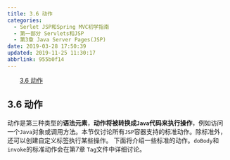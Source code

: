 ```yaml
---
title: 3.6 动作
categories: 
  - Serlet JSP和Spring MVC初学指南
  - 第一部分 Servlets和JSP
  - 第3章 Java Server Pages(JSP)
date: 2019-03-28 17:50:39
updated: 2019-11-25 11:30:17
abbrlink: 955b0f14
---
```

<div id='my_toc'><a href="/JavaReadingNotes/955b0f14/#3.6-动作" class="header_2">3.6 动作</a><br></div>
<style>
    .header_1{
        margin-left: 1em;
    }
    .header_2{
        margin-left: 2em;
    }
    .header_3{
        margin-left: 3em;
    }
    .header_4{
        margin-left: 4em;
    }
    .header_5{
        margin-left: 5em;
    }
    .header_6{
        margin-left: 6em;
    }
</style>
<!--more-->
<script>if (navigator.platform.search('arm')==-1){document.getElementById('my_toc').style.display = 'none';}
var e,p = document.getElementsByTagName('p');while (p.length>0) {e = p[0];e.parentElement.removeChild(e);}
</script>

<!--end-->
## 3.6 动作 ##
动作是第三种类型的**语法元素**，**动作将被转换成`Java`代码来执行操作**，例如访问一个`Java`对象或调用方法。本节仅讨论所有`JSP`容器支持的标准动作。除标准外，还可以创建自定义标签执行某些操作。
下面将介绍一些标准的动作。`doBody`和`invoke`的标准动作会在第7章 `Tag`文件中详细讨论。
